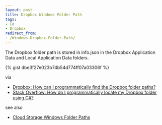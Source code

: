 ```yaml
---
layout: post
title: Dropbox Windows Folder Path
tags:
- C#
- Dropbox
redirect_from: 
- /Windows-Dropbox-Folder-Path/
---
```

The Dropbox folder path is stored in info.json in the Dropbox Application Data and Local Application Data folders.

{% gist dbe3f27e023b74b54d774ff07a03306f %}

via

- [Dropbox: How can I programmatically find the Dropbox folder paths?](https://www.dropbox.com/help/4584?path=desktop_client_and_web_app)
- [Stack Overflow: How do I programmatically locate my Dropbox folder using C#?](http://stackoverflow.com/questions/9660280/)

see also

- [Cloud Storage Windows Folder Paths](http://idiotandrobot.com/blog/cloud-storage-windows-folder-paths/)
